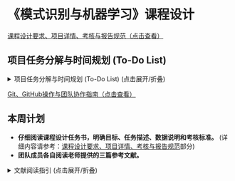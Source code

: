 # 《模式识别与机器学习》课程设计

[课程设计要求、项目详情、考核与报告规范（点击查看）](./project_spec.md)

## 项目任务分解与时间规划 (To-Do List)
<details><summary>项目任务分解与时间规划 (To-Do List) (点击展开/折叠)</summary>

**项目核心：** 遮挡条件下遥感图像中的飞机目标检测 (使用高斯光斑模拟遮挡, DOTA数据集, 倾斜目标框回归)

**团队规模：** 5人 (组长进行协调和进度管理)

---

### **项目任务分解与时间规划 (To-Do List)**

#### **第一阶段：加速调研、方案设计与初步搭建 (第12周)**

*   **任务1：深入理解项目需求与完成关键文献阅读 (全体成员)**
    *   [x] 仔细阅读课程设计任务书，明确目标、任务描述、数据说明和考核标准。(相关指南请参考：[Git、GitHub操作与团队协作指南](./collab_guide.md))
    *   [ ] 完成老师提供的三篇核心参考文献的阅读与初步分析。
    *   [ ] 小组讨论，统一对DOTA数据集特性、Faster R-CNN原理、高斯遮挡模拟方式、倾斜框检测思路的理解。
    *   [ ] （并行）调研其他相关近期文献，补充理解。
*   **任务2：数据准备、初步方案构思与高层设计 (全体成员，成员A&B主导数据，全体参与方案)**
    *   [ ] **数据方面 (成员A&B)**: 下载DOTA数据集，筛选飞机子集，熟悉数据格式与OBB标注。
    *   [ ] **方案构思 (全体)**:
        *   初步讨论高斯光斑生成方法与参数。
        *   初步讨论遮挡程度的衡量指标。
        *   初步确定核心检测算法选型（基于Faster R-CNN的调整思路）。
        *   讨论倾斜目标框的回归策略初步想法。
    *   [ ] **高层设计 (全体)**: 勾勒系统整体技术方案和主要模块划分。
*   **任务3：制定详细工作计划与开发环境搭建 (组长协调，全体确认；成员D或E主导环境)**
    *   [ ] 根据压缩后的时间制定详细到周的任务分解、责任人及交付物。
    *   [ ] **开发环境 (成员D或E)**: 搭建深度学习框架 (PyTorch/TensorFlow)，安装OpenCV, NumPy等必要库，确认Git仓库已建立并可用。

#### **第二阶段：详细设计与核心模块实现 (第13周)**

*   **任务4：详细算法与系统设计及文档化 (分工合作，全体评审)**
    *   [ ] **高斯遮挡模块设计 (成员C)**: 详细设计高斯光斑生成算法及参数化方案。
    *   [ ] **遮挡度量设计 (成员A)**: 详细设计遮挡程度的量化指标。
    *   [ ] **检测算法详细设计 (成员D&E)**:
        *   确定Faster R-CNN的具体网络结构（如骨干网络选择、FPN等）。
        *   设计针对DOTA飞机目标的锚点调整策略。
        *   详细设计倾斜框回归的数学表示与网络输出层。
        *   确定损失函数组成。
    *   [ ] **实验方案设计 (成员B)**: 设计如何评估遮挡程度、目标尺度对检测结果影响的实验流程。
    *   [ ] **系统架构确认 (全体)**: 绘制系统总体流程图，明确各模块接口。
    *   [ ] **文档化**: 撰写核心算法设计文档或详细的报告技术章节初稿。
*   **任务5：核心模块编码启动 (分工合作)**
    *   [ ] **数据预处理模块 (成员A)**: DOTA飞机数据加载、解析、图像预处理（裁剪、缩放、归一化，考虑DOTA的patching策略）。
    *   [ ] **高斯遮挡生成模块 (成员C)**: 编码实现高斯光斑生成函数，及将其应用于图像的函数。
    *   [ ] **飞机目标检测模型骨架 (成员D&E)**: 搭建基础网络模型结构，实现OBB预测的头部结构。
    *   [ ] **遮挡程度计算模块 (成员B)**: 编码实现设计的遮挡度量算法。

#### **第三阶段：模块完成、集成与测试数据准备 (第14周)**

*   **任务6：完成核心模块编码与单元测试 (各模块负责人)**
    *   [ ] 完成所有分配模块的编码工作。
    *   [ ] 对各自模块进行充分的单元测试，确保功能正确性与鲁棒性。
*   **任务7：系统集成与初步联调 (全体成员)**
    *   [ ] 将数据预处理、遮挡生成、检测模型等模块集成为一个初步可运行的流程。
    *   [ ] 解决集成过程中出现的接口和逻辑问题。
*   **任务8：构建遮挡测试数据集 (成员A&C)**
    *   [ ] 利用高斯遮挡模块，在原始DOTA飞机数据上生成具有不同遮挡程度、覆盖不同目标尺度的测试样本集。
    *   [ ] 确保测试集的多样性和代表性，并记录好每个样本的遮挡参数。

#### **第四阶段：模型训练、实验分析与代码完善 (第15周)**

*   **任务9：模型训练与调优 (成员D&E，其他成员协助分析)**
    *   [ ] 在无遮挡原始DOTA飞机数据子集上进行模型预训练或基线训练。
    *   [ ] 利用生成的遮挡数据集进行模型的训练或微调。
    *   [ ] 调整学习率、优化器、损失权重等超参数，优化模型在OBB检测上的性能 (mAP)。
*   **任务10：综合实验与结果分析 (全体成员，各有侧重)**
    *   [ ] **实验执行 (成员B&C)**: 在构建的遮挡测试集上运行训练好的模型，系统记录检测结果 (预测框、置信度等)。
    *   [ ] **遮挡影响分析 (成员A)**: 分析不同遮挡程度对检测准确率、召回率、OBB精度等指标的影响。
    *   [ ] **尺度影响分析 (成员D&E)**: 分析目标尺度对检测结果的影响。
    *   [ ] **结果汇总与可视化 (全体)**: 整理实验数据，制作图表进行清晰展示。
    *   [ ] 记录实验过程中的关键发现、问题和解决方法。
*   **任务11：代码整理与注释 (全体成员)**
    *   [ ] 确保最终代码结构清晰、规范，添加必要的JSDoc注释，保证注释比例。

#### **第五阶段：报告撰写 (第16周)**

*   **任务12：完成课程设计报告终稿 (分工合作，组长统稿)**
    *   [ ] **封面、摘要、目录 (组长)**
    *   [ ] **第一章 课题概述 (成员A)** - 更新研究现状，明确项目意义。
    *   [ ] **第二章 算法分析 (成员B&C)** - 完善算法选择理由，详细描述设计的遮挡模拟算法和倾斜框飞机检测算法。
    *   [ ] **第三章 试验系统设计 (成员D&E)** - 详细描述系统架构、程序流程图、各模块功能和核心代码设计思路。
    *   [ ] **第四章 软件实施与实验运行 (全体成员)** - 详细记录软件实现过程、数据库测试、详尽的实验结果与深入分析 (图表结合)。
    *   [ ] **第五章 结束语 (组长，全体讨论)** - 总结研究结论，课程设计体会，明确每人工作划分和贡献。
    *   [ ] **附录 (各模块开发者)** - 附上主要模块的核心代码及注释。
    *   [ ] **参考文献 (全体成员)** - 整理并规范参考文献格式。
    *   [ ] **全体成员**: 交叉审阅报告，确保文字通顺、数据准确、图表清晰、格式规范。

#### **第六阶段：答辩准备与考核 (第17周)**

*   **任务13：准备答辩PPT (分工合作，组长整合)**
    *   [ ] 内容应包括：项目背景、研究目标、方案设计、算法实现、实验结果与分析、结论与展望、个人贡献。
    *   [ ] PPT制作美观大方，逻辑清晰。
*   **任务14：准备成果演示 (负责编码和测试的成员)**
    *   [ ] 准备好可运行的检测系统和具有代表性的原始及遮挡测试样例。
    *   [ ] 确保演示流畅，能清晰展示系统功能和效果。
*   **任务15：答辩演练 (全体成员)**
    *   [ ] 模拟答辩场景，互相提问，熟悉答辩流程。
    *   [ ] 针对可能被问到的技术细节、实验结果、项目难点等进行准备。
*   **任务16：参加答辩 (全体成员)**

---

**通用任务 (贯穿项目始终):**

*   [ ] 定期小组会议（建议每周至少1-2次），同步进度，讨论问题，明确下一步计划。
*   [ ] 做好详细的会议记录和决策记录。
*   [ ] 积极与指导老师沟通，及时反馈项目进展和遇到的问题，并寻求指导。
*   [ ] 保证工作量饱满，积极参与，独立思考。

</details>

[Git、GitHub操作与团队协作指南（点击查看）](./collab_guide.md)

## 本周计划

*   **仔细阅读课程设计任务书，明确目标、任务描述、数据说明和考核标准。** (详细内容请参考：[课程设计要求、项目详情、考核与报告规范](./project_spec.md)部分)
*   **团队成员各自阅读老师提供的三篇参考文献。**

<details>
<summary>文献阅读指引 (点击展开/折叠)</summary>

**通用阅读建议：**

*   **带着问题去读**：始终围绕项目的核心需求（飞机检测、遥感图像、遮挡、倾斜框、DOTA数据集、性能分析）来寻找答案。
*   **先看摘要、引言和结论**：快速了解论文的核心贡献和主要发现。
*   **重点关注方法部分**：详细理解模型架构、数据处理、训练策略和关键技术细节。
*   **实验部分看设置和结果**：了解他们是如何评估模型的，使用了哪些指标，在什么数据集上取得了什么效果。
*   **做笔记**：记录关键信息点、模型结构图、重要的公式、数据集细节、以及任何对项目有启发的地方。

---

**第一篇： "Aircraft Detection in Remote Sensing Images Based on Deep Convolutional Neural Network" (Li et al.)**

这篇论文直接针对遥感图像中的飞机检测，使用的是基于区域的卷积神经网络（具体提到了Faster R-CNN），与我们项目的基础方向一致。

**阅读时应注意：**

1.  **核心方法与模型架构 (Section II, III)**：
    *   **具体网络选择**：论文明确使用了 **Faster R-CNN**。理解其基本组成：RPN (Region Proposal Network) 和 Fast R-CNN 检测网络。
    *   **针对遥感图像飞机目标的改进**：
        *   **锚点框 (Anchor Boxes) 的调整 (Section III.A, Table I)**：论文提到"考虑到遥感图像中的飞机目标比自然图像中的目标小，我们将锚点框扩展到12个，并在相同的纵横比下增加了更小的64x64像素的锚点区域。" 这是**非常关键的一点**，因为DOTA数据集中也存在大量小目标飞机。我们需要仔细研究他们是如何调整锚点尺寸和比例的，这直接影响小目标的召回率。
        *   他们使用的是什么**骨干网络 (Backbone)**？（论文提及使用预训练的VGG-16，见Section IV.B）。
    *   **损失函数 (Section III.B)**：理解RPN和Fast R-CNN阶段的多任务损失函数，包括分类损失和回归损失。
    *   **坐标参数化 (Section III.B, Formula (2))**：了解他们是如何参数化边界框坐标进行回归的。

2.  **数据集与数据增强 (Section IV.A)**：
    *   他们构建了自己的数据集。虽然我们使用DOTA，但可以借鉴他们的数据增强方法（水平翻转、旋转90/180/270度），这对于提升模型鲁棒性很有帮助。
    *   他们如何组织标注文件 (XML) 和训练/测试列表 (TXT文件) 的。

3.  **训练策略 (Section III.B, IV.B)**：
    *   **样本分配**：RPN中正负样本是如何定义的（IoU阈值0.75为正，低于0.3为负）。
    *   **小批量采样 (Mini-batch sampling)**：如何平衡正负样本比例（1:1，总共256个锚点）。
    *   **迁移学习 (Transfer Learning)**：他们使用了在VGG-16上预训练的模型进行微调，这对于样本量相对不足时加速收敛和提升性能很重要。
    *   **训练参数 (Table II)**：如学习率 (base\_lr)、学习率策略 (lr\_policy)、权重衰减 (weight\_decay)、动量 (momentum) 等。

4.  **实验结果与分析 (Section IV.C)**：
    *   **性能指标**：他们使用了检测率 (Detection Rate) 和平均检测时间 (Average Detection time)。
    *   **对比分析**：与原始Faster R-CNN和FCN的比较，突出了RPN高质量提议区域的重要性以及小锚点框对小目标检测的优势。
    *   **对我们项目的启发**：这篇论文证明了调整锚点框对于小目标检测的有效性，我们在DOTA上实验时也应重点考虑这一点。

5.  **结论与未来工作 (Section V)**：
    *   注意他们提到的局限性，例如将所有飞机视为一类，未区分具体型号，以及对动态目标检测的展望。

**这篇论文对我们项目的核心价值在于：提供了一个在遥感图像上应用和改进Faster R-CNN进行飞机检测的具体案例，特别是针对小目标的锚点调整策略。**

---

**第二篇： "DOTA: A Large-scale Dataset for Object Detection in Aerial Images" (Xia et al.)**

这篇论文介绍了DOTA数据集，这是我们项目**必须使用的数据集**，因此至关重要。

**阅读时应注意：**

1.  **DOTA数据集的特性 (Section 1, 4)**：
    *   **规模与多样性**: 2806张航拍图，尺寸大 (约4000x4000像素)，包含15个类别，188,282个实例。
    *   **目标特性**: 目标尺度变化巨大、存在任意方向、形状各异、小目标密集。这些都是我们模型需要克服的挑战。
    *   **飞机类别**: DOTA包含 "plane" 类别。
    *   **实例密度 (Section 4.6, Figure 5c)**: 每张图像平均包含67.1个实例，远超PASCAL VOC和ImageNet。

2.  **标注方法 (Section 3, Figure 3)**：
    *   **关键点：任意四边形 (Oriented Bounding Box - OBB)**：DOTA使用 `{(xi, yi), i=1,2,3,4}` （顶点按顺时针排列）来标注有方向的目标。这是我们项目**必须输出的格式**。
    *   **第一个点的含义 (Section 3.3, Figure 3a)**：对于飞机等物体，"通常意味着物体的'头部'"。这对于我们任务描述中"给出目标中心（以原始无遮挡数据集中目标斜框中心为参考标注）"非常重要。我们需要思考如何利用这四个点或特别是第一个点来定义一个一致的"中心"。
    *   与水平框 (HBB) 相比，OBB能更紧凑地包围目标，尤其是在目标密集或有较大长宽比时。

3.  **数据处理与评估协议 (Section 5.2)**：
    *   **图像裁剪 (Patching)**：由于原始图像尺寸过大，论文中提到将图像裁剪成1024x1024的子块 (patches) 进行处理，步长 (stride) 为512。这对我们的实现有直接指导意义。
    *   **处理被切割的目标**：当目标被切割时，如果大部分（Ui >= 0.7）在一个子块中，则保留原标注；否则标记为困难样本。
    *   **结果合并与NMS**：在子块上得到检测结果后，需要合并回原始图像，并进行非极大值抑制 (NMS)。对于OBB实验，NMS阈值设为0.1。
    *   **评估指标**: 采用PASCAL VOC的mAP。

4.  **针对OBB的检测方法 (Section 5.4)**：
    *   论文中将Faster R-CNN修改为可以预测OBB。
    *   **核心回归目标**：RPN生成的RoI（矩形）表示为 `R = {(xi, yi)}`，真实OBB表示为 `G = {(gxi, gyi)}`。回归目标 `T = {(txi, tyi)}` 通过 `t_xi = (gx_i - x_i)/w` 和 `t_yi = (gy_i - y_i)/h` 计算。这里的 `(xi, yi)` 是RoI的顶点，`(w,h)`是RoI的宽高。这意味着模型需要直接回归OBB的四个顶点相对于RoI顶点和尺寸的偏移量。这是实现倾斜框检测的**核心数学公式和思路**。

5.  **实验分析 (Section 5.5, Figure 6)**：
    *   OBB在处理密集排列和有方向性目标时，相比HBB有明显优势。
    *   对于大长宽比的目标（如桥梁、港口），OBB回归仍然具有挑战性。

**这篇论文对我们项目的核心价值在于：详细介绍了我们将要使用的DOTA数据集的特性、标注方式（特别是OBB），以及如何在类似Faster R-CNN的框架下实现OBB的检测和评估。Section 5.4的OBB回归方法是我们需要重点理解和实现的部分。**

---

**第三篇： "You Only Look Twice: Rapid Multi-Scale Object Detection In Satellite Imagery" (Van Etten)**

这篇论文提出了一种名为 YOLT (You Only Look Twice) 的方法，旨在解决卫星图像中多尺度、小目标快速检测的问题。它借鉴了YOLO的思想，但针对卫星图像的特性（大尺寸、小目标、旋转不变性等）进行了优化。虽然我们的项目指定使用Faster R-CNN作为基础，但YOLT中处理卫星图像的策略、面临的挑战以及解决方案，对我们有非常重要的参考价值。

**阅读时应注意：**

1.  **卫星图像目标检测的挑战 (Section 1, 2)**：
    *   **小目标问题 (Small spatial extent)**：卫星图像中的目标（如汽车、飞机）通常只占非常少的像素（文中提到约10-15像素）。这与Faster R-CNN论文中提到的锚点调整思路（Paper 1）以及DOTA数据集的小目标特性（Paper 2）是共通的挑战。
    *   **任意方向 (Complete rotation invariance)**：卫星图像中的目标（如船只、飞机）可以有任意朝向。虽然YOLT本身主要输出HBB，但其数据增强中提到了旋转，这与我们需要输出OBB的任务相关。
    *   **训练样本稀缺**：这也是常见问题。
    *   **超高分辨率图像 (Ultra high resolution)**：原始卫星图像尺寸巨大（如文中DigitalGlobe图像超过2.5亿像素，约16000x16000），远超标准检测网络的输入尺寸（几百x几百像素）。直接下采样会导致小目标信息丢失（见Figure 2左图）。

2.  **YOLT的核心方法与贡献 (Section 3)**：
    *   **解决大图问题：分块与合并 (Section 3.2, 3.3, Figure 4)**：
        *   **滑动窗口切割 (Sliding window cutouts)**：将大图切割成可管理的小块（如416x416），带有重叠（默认15%）。这与DOTA论文中处理大图的patching策略非常相似，是我们项目必须采用的方法。
        *   **结果合并与NMS**：在小块上检测后，需要将检测框的坐标转换回原始大图坐标，并对重叠区域的检测结果进行NMS。
    *   **针对小目标的网络架构改进 (Section 3.1, Table 1)**：
        *   **更细密的预测网格 (Denser final prediction grid)**：YOLT修改了YOLO的网络结构，使其下采样倍数减小（从32倍到16倍），得到更密集的预测网格（如416输入对应26x26网格，而标准YOLO是13x13）。这有助于区分密集小目标（见Figure 2右图的对比）。
        *   **Passthrough层**：类似于ResNet的恒等映射，将更早的、分辨率更高的特征图（52x52）连接到后续层，让检测器能获取更细粒度的特征。这对于小目标检测非常关键，Faster R-CNN中的FPN（特征金字塔网络）也有类似思想。
    *   **处理多尺度目标 (Section 6.2, 6.3)**：
        *   **双分类器/多尺度策略**：当目标尺度差异巨大时（如车辆 vs 机场），YOLT采用训练两个不同尺度的分类器：一个用于小目标（车辆、建筑），在较高分辨率的图像块上运行；另一个用于大目标（机场），在下采样后的图像块上运行。这对于我们项目中可能遇到的不同尺寸飞机，或未来扩展到其他类别时，是一个重要的启发。

3.  **数据增强 (Section 4)**：
    *   **旋转增强**：为了实现旋转不变性，对训练图像进行旋转。
    *   **HSV颜色空间随机缩放**：增强模型对不同传感器、光照、大气条件的鲁棒性。

4.  **实验与结果 (Section 6, 7)**：
    *   **数据集**：COWC (车辆), SpaceNet (建筑轮廓), 自标注飞机、船只、机场数据。
    *   **性能指标**：F1分数，车辆检测使用了较低的IoU阈值 (0.25)，建筑和机场使用0.5。
    *   **车辆检测性能 (Figure 7, 9)**：在COWC数据集上取得了较好的F1分数 (约0.9)。
    *   **分辨率性能研究 (Section 7, Figure 11, 13)**：系统研究了图像分辨率（GSD）对车辆检测性能的影响。结论是对于约5像素大小的目标仍能较好检测。这对于我们理解模型在不同条件下的能力上限有帮助。
        *   一个在高分辨率图像上训练的模型直接用于低分辨率测试时性能会快速下降（Figure 11）。
        *   为每个分辨率单独训练模型效果更好（Figure 13）。

5.  **对我们项目的启发与思考**：
    *   **处理DOTA大图的策略**：YOLT的分块、重叠、结果合并NMS的流程 (Section 3.2, 3.3) 与DOTA论文的建议一致，是我们项目实现中需要严格遵循的。
    *   **小目标检测增强**：YOLT的网络修改思路（更密集的网格、Passthrough层）虽然是针对YOLO的，但其核心思想（保留更多小目标信息、利用高分辨率特征）与Faster R-CNN结合FPN等改进方向是一致的。Paper 1中Faster R-CNN的锚点调整也是针对小目标的。
    *   **多尺度检测策略**：如果DOTA数据中的飞机目标尺度差异过大，或者我们希望模型能同时处理不同类型的目标，可以考虑YOLT提出的训练多个针对不同尺度的模型的思路。
    *   **旋转不变性**：虽然我们的目标是输出OBB，YOLT主要输出HBB，但其通过旋转数据增强来处理任意朝向的思路是值得借鉴的。DOTA数据集本身就需要处理任意方向的目标。
    *   **实验评估**：YOLT对不同类别使用不同IoU阈值，以及对分辨率影响的详细分析，为我们设计实验和评估模型提供了参考。

**这篇论文的核心价值在于：提供了一套完整的、针对卫星图像特性（大尺寸、小目标、多尺度）的快速检测流程。它在图像预处理（分块）、网络结构（针对小目标）、多尺度目标处理策略以及详尽的性能分析方面，都为我们的项目提供了宝贵的经验和思路，即便我们使用的是Faster R-CNN框架。**

---

**总结我们阅读论文时应重点关注并结合项目思考的问题：**

1.  **核心检测模型构建：** 如何基于Faster R-CNN，有效地在DOTA数据集上训练一个能够精确检测**倾斜飞机框 (OBB)** 的模型？
    *   *参考：Paper 1 (Li et al.) 中针对遥感小目标的Faster R-CNN锚点调整策略；Paper 2 (DOTA) 中的OBB标注方式及直接回归OBB四个顶点坐标的思路 (Section 5.4)；Paper 3 (YOLT) 中针对小目标和密集目标的网络设计思想（如更细密预测网格、passthrough层，启发我们思考FPN的有效利用或特征增强）。*
2.  **DOTA数据特性与处理：**
    *   如何精确理解和使用DOTA数据集的OBB标注（四个顶点，顺时针，首点含义）来定义"目标中心"并指导OBB回归？ (Paper 2, Section 3.3)
    *   如何高效处理DOTA数据集中的**大尺寸图像**（如4000x4000像素）进行训练和测试？
        *   *参考：Paper 2 (DOTA) 提出的图像裁剪 (patching) 策略；Paper 3 (YOLT) 中更详细的滑动窗口分块 (cutouts)、设定重叠区域 (overlap) 及后续结果合并与NMS的方法。*
3.  **关键技术点：**
    *   我们项目核心的**高斯光斑遮挡模拟**方法，应如何设计并整合到模型的训练和测试流程中？（此为项目创新点，三篇论文主要提供基础检测框架和思路）
    *   如何借鉴论文中的**数据增强**方法（如旋转、翻转、颜色扰动等）来提升模型的鲁棒性和泛化能力，特别是针对遥感图像的任意方向特性？ (Paper 1, Paper 3)
4.  **实验设计与评估：**
    *   如何设计系统的实验来分析**"遮挡程度"**和**"目标尺度"**对检测性能（如mAP、OBB的IoU、中心点偏移等）的影响？
        *   *参考：Paper 3 (YOLT) 中关于目标尺寸/分辨率对检测性能影响的详细定量分析方法 (Section 7)。*
    *   在模型评估时，如何根据目标特性（如小目标、倾斜框）合理选择或调整评估指标和IoU阈值？(Paper 3中对不同类别使用不同IoU的例子)
5.  **训练策略与参数：** 从三篇论文的实验中，我们可以借鉴哪些有效的训练参数（如学习率、优化器、batch size）、损失函数设计以及迁移学习等策略？ (Paper 1, Paper 3)
6.  **多尺度目标问题：** 考虑到DOTA数据集中飞机目标可能存在的较大尺度变化，是否需要以及如何借鉴Paper 3 (YOLT) 中的**多尺度检测策略**（例如，针对不同尺度范围训练特定模型，或在单一模型中强化多尺度特征融合能力，如FPN的应用和优化）？

</details>